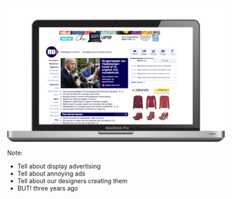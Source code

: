 <img src="/assets/images/ads-desktop.svg">

Note:
- Tell about display advertising
- Tell about annoying ads
- Tell about our designers creating them
- BUT! three years ago

